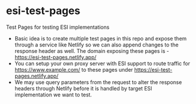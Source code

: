 # esi-test-pages
Test Pages for testing ESI implementations

* Basic idea is to create multiple test pages in this repo and expose them through a service like Netlify so we can also append changes to the response header as well. The domain exposing these pages is - https://esi-test-pages.netlify.app/
* You can setup your own proxy server with ESI support to route traffic for https://www.example.com/ to these pages under https://esi-test-pages.netlify.app/
* We may use query parameters from the request to alter the response headers through Netlify before it is handled by target ESI implementation we want to test.
